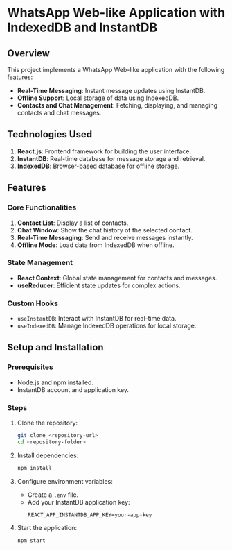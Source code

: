 # WhatsApp Web-like Application with IndexedDB and InstantDB

## Overview

This project implements a WhatsApp Web-like application with the following features:

- **Real-Time Messaging**: Instant message updates using InstantDB.
- **Offline Support**: Local storage of data using IndexedDB.
- **Contacts and Chat Management**: Fetching, displaying, and managing contacts and chat messages.

## Technologies Used

1. **React.js**: Frontend framework for building the user interface.
2. **InstantDB**: Real-time database for message storage and retrieval.
3. **IndexedDB**: Browser-based database for offline storage.

## Features

### Core Functionalities

1. **Contact List**: Display a list of contacts.
2. **Chat Window**: Show the chat history of the selected contact.
3. **Real-Time Messaging**: Send and receive messages instantly.
4. **Offline Mode**: Load data from IndexedDB when offline.

### State Management

- **React Context**: Global state management for contacts and messages.
- **useReducer**: Efficient state updates for complex actions.

### Custom Hooks

- `useInstantDB`: Interact with InstantDB for real-time data.
- `useIndexedDB`: Manage IndexedDB operations for local storage.

## Setup and Installation

### Prerequisites

- Node.js and npm installed.
- InstantDB account and application key.

### Steps

1. Clone the repository:

   ```bash
   git clone <repository-url>
   cd <repository-folder>
   ```

2. Install dependencies:

   ```bash
   npm install
   ```

3. Configure environment variables:

   - Create a `.env` file.
   - Add your InstantDB application key:
     ```
     REACT_APP_INSTANTDB_APP_KEY=your-app-key
     ```

4. Start the application:
   ```bash
   npm start
   ```
